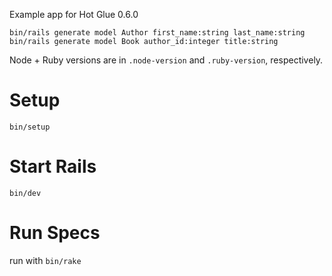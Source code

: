 Example app for Hot Glue 0.6.0

```
bin/rails generate model Author first_name:string last_name:string
bin/rails generate model Book author_id:integer title:string
```

Node + Ruby versions are in `.node-version` and `.ruby-version`, respectively.

# Setup

`bin/setup`

# Start Rails

`bin/dev`

# Run Specs

run with `bin/rake`
